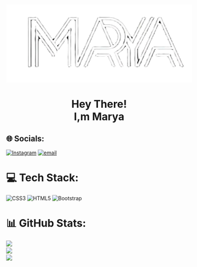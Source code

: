 <div align="center">
  <img src="marya's logo png.png">
  <h1>Hey There!
    <br>
   <span font-size="15px">I,m Marya</span>
  </h1>
</div>


## 🌐 Socials:
[![Instagram](https://img.shields.io/badge/Instagram-%23E4405F.svg?logo=Instagram&logoColor=white)](https://instagram.com/marya_gulahmad) [![email](https://img.shields.io/badge/Email-D14836?logo=gmail&logoColor=white)](mailto:marya_1377@icloud.com) 

# 💻 Tech Stack:
![CSS3](https://img.shields.io/badge/css3-%231572B6.svg?style=for-the-badge&logo=css3&logoColor=white) ![HTML5](https://img.shields.io/badge/html5-%23E34F26.svg?style=for-the-badge&logo=html5&logoColor=white) ![Bootstrap](https://img.shields.io/badge/bootstrap-%238511FA.svg?style=for-the-badge&logo=bootstrap&logoColor=white)
# 📊 GitHub Stats:
![](https://github-readme-stats.vercel.app/api?username=maryaahmadii&theme=dark&hide_border=true&include_all_commits=true&count_private=false)<br/>
![](https://nirzak-streak-stats.vercel.app/?user=maryaahmadii&theme=dark&hide_border=true)<br/>
![](https://github-readme-stats.vercel.app/api/top-langs/?username=maryaahmadii&theme=dark&hide_border=true&include_all_commits=true&count_private=false&layout=compact)

<!-- Proudly created with GPRM ( https://gprm.itsvg.in ) -->
